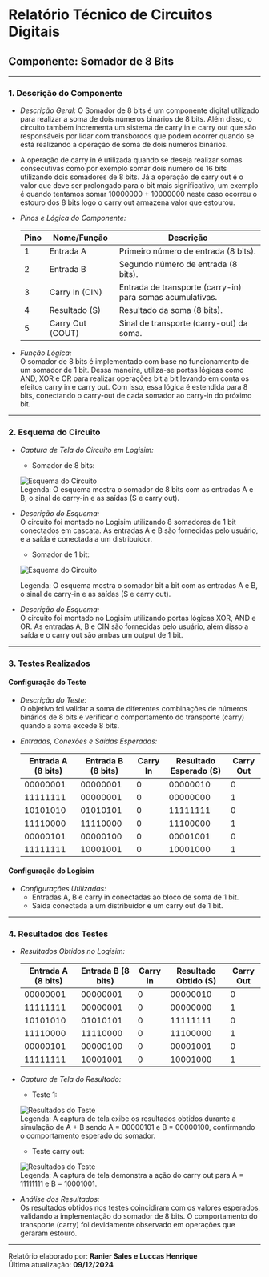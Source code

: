 # Relatório Técnico de Circuitos Digitais

## Componente: Somador de 8 Bits

---

### 1. Descrição do Componente

- *Descrição Geral:* O Somador de 8 bits é um componente digital utilizado para realizar a soma de dois números binários de 8 bits. Além disso, o circuito também incrementa um sistema de carry in e carry out que são responsáveis por lidar com transbordos que podem ocorrer quando se está realizando a operação de soma de dois números binários.

- A operação de carry in é utilizada quando se deseja realizar somas consecutivas como por exemplo somar dois numero de 16 bits utilizando dois somadores de 8 bits. Já a operação de carry out é o valor que deve ser prolongado para o bit mais significativo, um exemplo é quando tentamos somar 10000000 + 10000000 neste caso ocorreu o estouro dos 8 bits logo o carry out armazena valor que estourou.

- *Pinos e Lógica do Componente:*  

  | Pino | Nome/Função           | Descrição                                                   |
  |------|-----------------------|-----------------------------------------------------------|
  | 1    | Entrada A             | Primeiro número de entrada (8 bits).                      |
  | 2    | Entrada B             | Segundo número de entrada (8 bits).                       |
  | 3    | Carry In (CIN)            | Entrada de transporte (carry-in) para somas acumulativas. |
  | 4    | Resultado (S)         | Resultado da soma (8 bits).                               |
  | 5    | Carry Out (COUT)            | Sinal de transporte (carry-out) da soma.                  |

- *Função Lógica:*  
  O somador de 8 bits é implementado com base no funcionamento de um somador de 1 bit. Dessa maneira, utiliza-se portas lógicas como AND, XOR e OR para realizar operações bit a bit levando em conta os efeitos carry in e carry out. Com isso, essa lógica é estendida para 8 bits, conectando o carry-out de cada somador ao carry-in do próximo bit.

---

### 2. Esquema do Circuito

- *Captura de Tela do Circuito em Logisim:*
  
  - Somador de 8 bits:
    
  ![Esquema do Circuito](Imagens/Somador_cicuito_completo.png)  
  Legenda: O esquema mostra o somador de 8 bits com as entradas A e B, o sinal de carry-in e as saídas (S e carry out).

- *Descrição do Esquema:*  
  O circuito foi montado no Logisim utilizando 8 somadores de 1 bit conectados em cascata. As entradas A e B são fornecidas pelo usuário, e a saída é conectada a um distribuidor.

  - Somador de 1 bit:
    
  ![Esquema do Circuito](Imagens/Somador4_somador_1bit.png)
  
  Legenda: O esquema mostra o somador bit a bit com as entradas A e B, o sinal de carry-in e as saídas (S e carry out).

- *Descrição do Esquema:*  
  O circuito foi montado no Logisim utilizando portas lógicas XOR, AND e OR. As entradas A, B e CIN são fornecidas pelo usuário, além disso a saída e o carry out são ambas um output de 1 bit.
---

### 3. Testes Realizados

#### Configuração do Teste

- *Descrição do Teste:*  
  O objetivo foi validar a soma de diferentes combinações de números binários de 8 bits e verificar o comportamento do transporte (carry) quando a soma excede 8 bits.

- *Entradas, Conexões e Saídas Esperadas:*  

  | Entrada A (8 bits) | Entrada B (8 bits) | Carry In | Resultado Esperado (S) | Carry Out |
  |--------------------|--------------------|----------|-------------------------|-----------|
  | 00000001           | 00000001           | 0        | 00000010               | 0         |
  | 11111111           | 00000001           | 0        | 00000000               | 1         |
  | 10101010           | 01010101           | 0        | 11111111               | 0         |
  | 11110000           | 11110000           | 0        | 11100000               | 1         |
  | 00000101           | 00000100           | 0        | 00001001               | 0         |
  | 11111111           | 10001001           | 0        | 10001000               | 1         |

#### Configuração do Logisim

- *Configurações Utilizadas:*  
  - Entradas A, B e carry in conectadas ao bloco de soma de 1 bit.  
  - Saída conectada a um distribuidor e um carry out de 1 bit.  
    

---

### 4. Resultados dos Testes

- *Resultados Obtidos no Logisim:*  

  | Entrada A (8 bits) | Entrada B (8 bits) | Carry In | Resultado Obtido (S)  | Carry Out |
  |--------------------|--------------------|----------|------------------------|-----------|
  | 00000001           | 00000001           | 0        | 00000010              | 0         |
  | 11111111           | 00000001           | 0        | 00000000              | 1         |
  | 10101010           | 01010101           | 0        | 11111111              | 0         |
  | 11110000           | 11110000           | 0        | 11100000              | 1         |
  | 00000101           | 00000100           | 0        | 00001001              | 0         |
  | 11111111           | 10001001           | 0        | 10001000              | 1         |

- *Captura de Tela do Resultado:*

  - Teste 1:
    
  ![Resultados do Teste](Imagens/Somador_teste1.png)  
  Legenda: A captura de tela exibe os resultados obtidos durante a simulação de A + B sendo A = 00000101 e B = 00000100, confirmando o comportamento esperado do somador.
  
  - Teste carry out:
    
  ![Resultados do Teste](Imagens/Somador_teste_carryout.png)  
  Legenda: A captura de tela demonstra a ação do carry out para A = 11111111 e B = 10001001.

- *Análise dos Resultados:*  
  Os resultados obtidos nos testes coincidiram com os valores esperados, validando a implementação do somador de 8 bits. O comportamento do transporte (carry) foi devidamente observado em operações que geraram estouro.

---

Relatório elaborado por: **Ranier Sales e Luccas Henrique**  
Última atualização: **09/12/2024**
